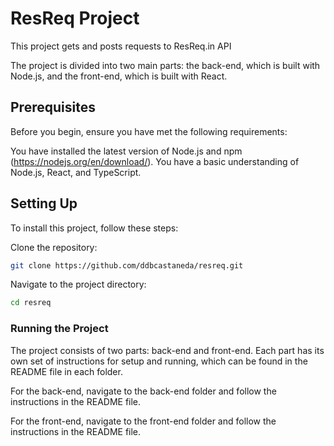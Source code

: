 # ResReq Project

This project gets and posts requests to ResReq.in API

The project is divided into two main parts: the back-end, which is built with Node.js, and the front-end, which is built with React.

## Prerequisites

Before you begin, ensure you have met the following requirements:

You have installed the latest version of Node.js and npm (https://nodejs.org/en/download/).
You have a basic understanding of Node.js, React, and TypeScript.

## Setting Up

To install this project, follow these steps:

Clone the repository:

```bash
git clone https://github.com/ddbcastaneda/resreq.git
```

Navigate to the project directory:

```bash
cd resreq
```

### Running the Project

The project consists of two parts: back-end and front-end. Each part has its own set of instructions for setup and running, which can be found in the README file in each folder.

For the back-end, navigate to the back-end folder and follow the instructions in the README file.

For the front-end, navigate to the front-end folder and follow the instructions in the README file.
